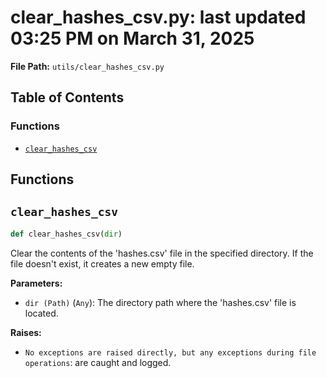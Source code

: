 # clear_hashes_csv.py: last updated 03:25 PM on March 31, 2025

**File Path:** `utils/clear_hashes_csv.py`

## Table of Contents

### Functions

- [`clear_hashes_csv`](#clear_hashes_csv)

## Functions

## `clear_hashes_csv`

```python
def clear_hashes_csv(dir)
```

Clear the contents of the 'hashes.csv' file in the specified directory.
If the file doesn't exist, it creates a new empty file.

**Parameters:**

- `dir (Path)` (`Any`): The directory path where the 'hashes.csv' file is located.

**Raises:**

- `No exceptions are raised directly, but any exceptions during file operations`: are caught and logged.
